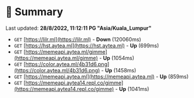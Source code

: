 # 📖 Summary
Last updated: **28/8/2022, 11:12:11 PG "Asia/Kuala_Lumpur"**

- `GET` [https://lilr.ml](https://lilr.ml) - **Down** (120060ms)
- `GET` [https://hst.aytea.ml](https://hst.aytea.ml) - **Up** (699ms)
- `GET` [https://memeapi.aytea.ml/gimme](https://memeapi.aytea.ml/gimme) - **Up** (1054ms)
- `GET` [https://color.aytea.ml/4b31d6.png](https://color.aytea.ml/4b31d6.png) - **Up** (1458ms)
- `GET` [https://memeapi.aytea.ml](https://memeapi.aytea.ml) - **Up** (859ms)
- `GET` [https://memeapi.aytea14.repl.co/gimme](https://memeapi.aytea14.repl.co/gimme) - **Up** (1041ms)
